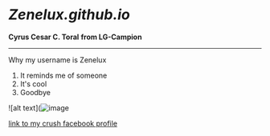 # ***Zenelux.github.io***
**Cyrus Cesar C. Toral**
**from LG-Campion**

----------------------------

Why my username is Zenelux

1. It reminds me of someone
2. It's cool
3. Goodbye

![alt text](![image](https://user-images.githubusercontent.com/122326381/212216610-00c95d4c-dd22-41a4-979c-742f39dc0dbb.png)

[link to my crush facebook profile](https://www.youtube.com/watch?v=xvFZjo5PgG0)

